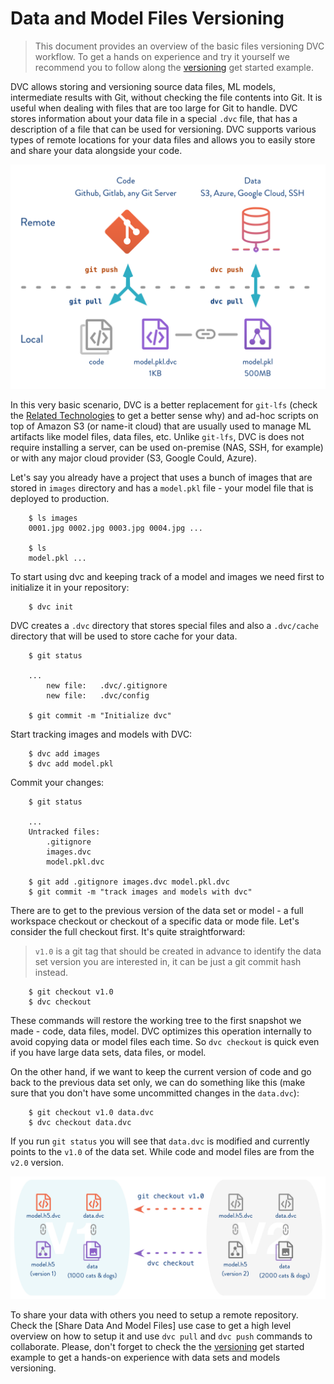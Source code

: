 # Data and Model Files Versioning

>This document provides an overview of the basic files versioning DVC workflow.
To get a hands on experience and try it yourself we recommend you to follow
along the [versioning](/doc/get-started/example-versioning) get started
example.

DVC allows storing and versioning source data files, ML models, intermediate
results with Git, without checking the file contents into Git. It is useful
when dealing with files that are too large for Git to handle. DVC stores
information about your data file in a special `.dvc` file, that has a
description of a file that can be used for versioning. DVC supports various
types of remote locations for your data files and allows you to easily store
and share your data alongside your code.

![](/static/img/model-versioning-diagram.png)

In this very basic scenario, DVC is a better replacement for `git-lfs` (check
the [Related Technologies](/doc/dvc-philosophy/related-technologies) to get a
better sense why) and ad-hoc scripts on top of Amazon S3 (or name-it cloud) that are
usually used to manage ML artifacts like model files, data files, etc. Unlike
`git-lfs`, DVC is does not require installing a server, can be used on-premise
(NAS, SSH, for example) or with any major cloud provider (S3, Google Could, Azure). 

Let's say you already have a project that uses a bunch of images that are
stored in `images` directory and has a `model.pkl` file - your model file that
is deployed to production. 

```dvc
    $ ls images
    0001.jpg 0002.jpg 0003.jpg 0004.jpg ...

    $ ls
    model.pkl ...
```

To start using dvc and keeping track of a model and images we need first
to initialize it in your repository:

```dvc
    $ dvc init
```

DVC creates a `.dvc` directory that stores special files and also
a `.dvc/cache` directory that will be used to store cache for your data.

```dvc
    $ git status
    
    ...
        new file:   .dvc/.gitignore
        new file:   .dvc/config
    
    $ git commit -m "Initialize dvc"
```

Start tracking images and models with DVC:

```dvc
    $ dvc add images
    $ dvc add model.pkl
```

Commit your changes:

```dvc
    $ git status
    
    ...
    Untracked files:
        .gitignore
        images.dvc
        model.pkl.dvc
    
    $ git add .gitignore images.dvc model.pkl.dvc
    $ git commit -m "track images and models with dvc"
```

There are to get to the previous version of the data set or model - a full
workspace checkout or checkout of a specific data or mode file. Let's consider
the full checkout first. It's quite straightforward:

> `v1.0` is a git tag that should be created in advance to identify the data set
version you are interested in, it can be just a git commit hash instead.

```dvc
    $ git checkout v1.0
    $ dvc checkout
```

These commands will restore the working tree to the first snapshot we made -
code, data files, model. DVC optimizes this operation internally to avoid
copying data or model files each time. So `dvc checkout` is quick even if you
have large data sets, data files, or model.

On the other hand, if we want to keep the current version of code and go back to
the previous data set only, we can do something like this (make sure that you
don't have some uncommitted changes in the `data.dvc`):

```dvc
    $ git checkout v1.0 data.dvc
    $ dvc checkout data.dvc
```

If you run `git status` you will see that `data.dvc` is modified and currently
points to the `v1.0` of the data set. While code and model files are from the
`v2.0` version.

![](/static/img/versioning.png)

To share your data with others you need to setup a remote repository. Check the
[Share Data And Model Files] use case to get a high level overview on how to
setup it and use `dvc pull` and `dvc push` commands to collaborate. Please,
don't forget to check the the [versioning](/doc/get-started/example-versioning)
get started example to get a hands-on experience with data sets and models
versioning.
